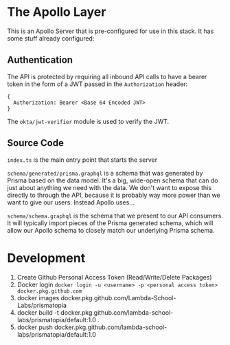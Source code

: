 # The Apollo Layer

This is an Apollo Server that is pre-configured for use in this stack. It has some stuff already configured:

## Authentication

The API is protected by requiring all inbound API calls to have a bearer token in the form of a JWT passed in the `Authorization` header:

  ```text
  {
    Authorization: Bearer <Base 64 Encoded JWT>
  }
  ```

  The `okta/jwt-verifier` module is used to verify the JWT.

## Source Code

`index.ts` is the main entry point that starts the server

`schema/generated/prisma.graphql` is a schema that was generated by Prisma based on the data model. It's a big, wide-open schema that can do just about anything we need with the data. We don't want to expose this directly to through the API, because it is probably way more power than we want to give our users. Instead Apollo uses...

`schema/schema.graphql` is the schema that we present to our API consumers. It will typically import pieces of the Prisma generated schema, which will allow our Apollo schema to closely match our underlying Prisma schema.

# Development
1. Create Github Personal Access Token (Read/Write/Delete Packages)
2. Docker login `docker login -u <username> -p <personal access token> docker.pkg.github.com`
3. docker images docker.pkg.github.com/Lambda-School-Labs/prismatopia
4. docker build -t docker.pkg.github.com/lambda-school-labs/prismatopia/default:1.0 .
5. docker push docker.pkg.github.com/lambda-school-labs/prismatopia/default:1.0